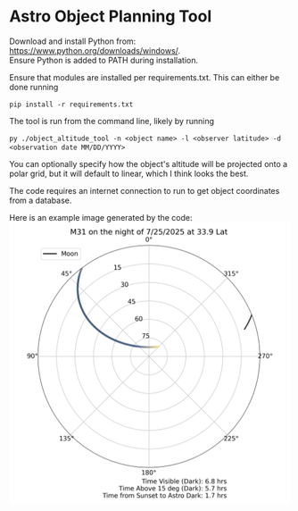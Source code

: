# Astro Object Planning Tool
Download and install Python from: https://www.python.org/downloads/windows/.  
Ensure Python is added to PATH during installation.

Ensure that modules are installed per requirements.txt. This can either be done running 
```
pip install -r requirements.txt 
```
The tool is run from the command line, likely by running
```
py ./object_altitude_tool -n <object name> -l <observer latitude> -d <observation date MM/DD/YYYY>
```
You can optionally specify how the object's altitude will be projected onto a polar grid, but it will default to linear, which I think looks the best.

The code requires an internet connection to run to get object coordinates from a database.

Here is an example image generated by the code:
![Image showing M31 on 7/25/2025 from 33.9 degrees latitude](M31_altitude_7-25-2025.png "M31 on 7/25/2025 from 33.9 degrees latitude")
